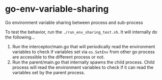 # go-env-variable-sharing
Go environment variable sharing between process and sub-process


To test the behavior, run the `./run_env_sharing_test.sh`. It will internally do the following...

1. Run the interceptor/main.go that will periodically read the environment variables to check if variables set via `os.SetEnv` from other go process are accessible to the different process or not.
2. Run the parent/main.go that internally spawns the child process. Child process will read the environment variables to check if it can read the variables set by the parent process. 
